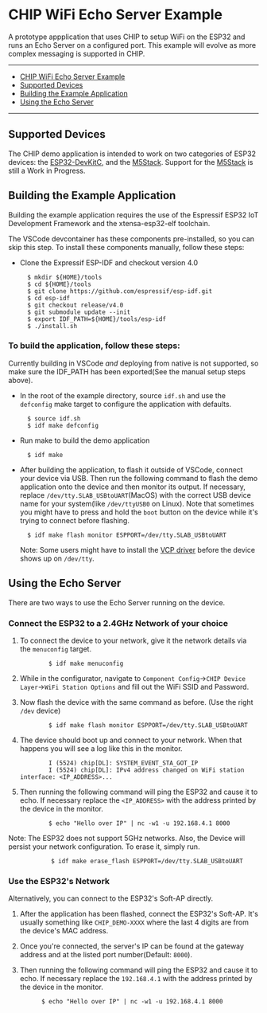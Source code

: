 # CHIP WiFi Echo Server Example

A prototype appplication that uses CHIP to setup WiFi on the ESP32 and runs an
Echo Server on a configured port. This example will evolve as more complex
messaging is supported in CHIP.

---

-   [CHIP WiFi Echo Server Example](#chip-wifi-echo-server-example)
-   [Supported Devices](#supported-devices)
-   [Building the Example Application](#building-the-example-application)
-   [Using the Echo Server](#using-the-echo-server)

---

## Supported Devices

The CHIP demo application is intended to work on two categories of ESP32
devices: the
[ESP32-DevKitC](https://www.espressif.com/en/products/hardware/esp32-devkitc/overview),
and the [M5Stack](http://m5stack.com). Support for the
[M5Stack](http://m5stack.com) is still a Work in Progress.

## Building the Example Application

Building the example application requires the use of the Espressif ESP32 IoT
Development Framework and the xtensa-esp32-elf toolchain.

The VSCode devcontainer has these components pre-installed, so you can skip this
step. To install these components manually, follow these steps:

-   Clone the Expressif ESP-IDF and checkout version 4.0

          $ mkdir ${HOME}/tools
          $ cd ${HOME}/tools
          $ git clone https://github.com/espressif/esp-idf.git
          $ cd esp-idf
          $ git checkout release/v4.0
          $ git submodule update --init
          $ export IDF_PATH=${HOME}/tools/esp-idf
          $ ./install.sh

### To build the application, follow these steps:

Currently building in VSCode _and_ deploying from native is not supported, so
make sure the IDF_PATH has been exported(See the manual setup steps above).

-   In the root of the example directory, source `idf.sh` and use the
    `defconfig` make target to configure the application with defaults.

          $ source idf.sh
          $ idf make defconfig

-   Run make to build the demo application

          $ idf make

-   After building the application, to flash it outside of VSCode, connect your
    device via USB. Then run the following command to flash the demo application
    onto the device and then monitor its output. If necessary, replace
    `/dev/tty.SLAB_USBtoUART`(MacOS) with the correct USB device name for your
    system(like `/dev/ttyUSB0` on Linux). Note that sometimes you might have to
    press and hold the `boot` button on the device while it's trying to connect
    before flashing.

          $ idf make flash monitor ESPPORT=/dev/tty.SLAB_USBtoUART

    Note: Some users might have to install the
    [VCP driver](https://www.silabs.com/products/development-tools/software/usb-to-uart-bridge-vcp-drivers)
    before the device shows up on `/dev/tty`.

## Using the Echo Server

There are two ways to use the Echo Server running on the device.

### Connect the ESP32 to a 2.4GHz Network of your choice

1.  To connect the device to your network, give it the network details via the
    `menuconfig` target.

                $ idf make menuconfig

2.  While in the configurator, navigate to
    `Component Config`->`CHIP Device Layer`->`WiFi Station Options` and fill out
    the WiFi SSID and Password.

3.  Now flash the device with the same command as before. (Use the right `/dev`
    device)

                $ idf make flash monitor ESPPORT=/dev/tty.SLAB_USBtoUART

4.  The device should boot up and connect to your network. When that happens you
    will see a log like this in the monitor.

                I (5524) chip[DL]: SYSTEM_EVENT_STA_GOT_IP
                I (5524) chip[DL]: IPv4 address changed on WiFi station interface: <IP_ADDRESS>...

5.  Then running the following command will ping the ESP32 and cause it to echo.
    If necessary replace the `<IP_ADDRESS>` with the address printed by the
    device in the monitor.

                $ echo "Hello over IP" | nc -w1 -u 192.168.4.1 8000

Note: The ESP32 does not support 5GHz networks. Also, the Device will persist
your network configuration. To erase it, simply run.

                $ idf make erase_flash ESPPORT=/dev/tty.SLAB_USBtoUART

### Use the ESP32's Network

Alternatively, you can connect to the ESP32's Soft-AP directly.

1.  After the application has been flashed, connect the ESP32's Soft-AP. It's
    usually something like `CHIP_DEMO-XXXX` where the last 4 digits are from the
    device's MAC address.

2.  Once you're connected, the server's IP can be found at the gateway address
    and at the listed port number(Default: `8000`).

3.  Then running the following command will ping the ESP32 and cause it to echo.
    If necessary replace the `192.168.4.1` with the address printed by the
    device in the monitor.

              $ echo "Hello over IP" | nc -w1 -u 192.168.4.1 8000
